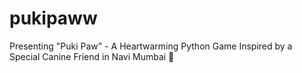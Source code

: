 # pukipaww
Presenting "Puki Paw" - A Heartwarming Python Game Inspired by a Special Canine Friend in Navi Mumbai 🐶
